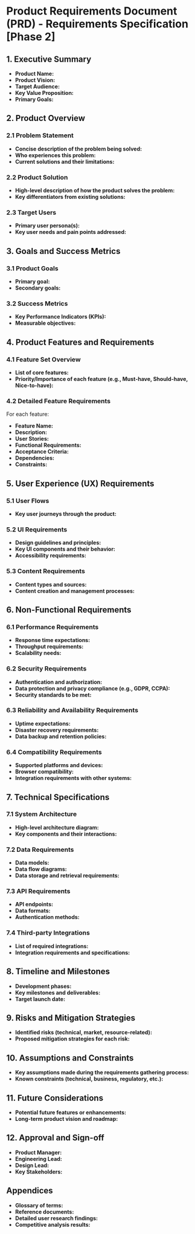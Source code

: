 # Product Requirements Document (PRD) - Requirements Specification [Phase 2]

## 1. Executive Summary

- **Product Name:**
- **Product Vision:**
- **Target Audience:**
- **Key Value Proposition:**
- **Primary Goals:**

## 2. Product Overview

### 2.1 Problem Statement

- **Concise description of the problem being solved:**
- **Who experiences this problem:**
- **Current solutions and their limitations:**

### 2.2 Product Solution

- **High-level description of how the product solves the problem:**
- **Key differentiators from existing solutions:**

### 2.3 Target Users

- **Primary user persona(s):**
- **Key user needs and pain points addressed:**

## 3. Goals and Success Metrics

### 3.1 Product Goals

- **Primary goal:**
- **Secondary goals:**

### 3.2 Success Metrics

- **Key Performance Indicators (KPIs):**
- **Measurable objectives:**

## 4. Product Features and Requirements

### 4.1 Feature Set Overview

- **List of core features:**
- **Priority/Importance of each feature (e.g., Must-have, Should-have, Nice-to-have):**

### 4.2 Detailed Feature Requirements

For each feature:

- **Feature Name:**
- **Description:**
- **User Stories:**
- **Functional Requirements:**
- **Acceptance Criteria:**
- **Dependencies:**
- **Constraints:**

## 5. User Experience (UX) Requirements

### 5.1 User Flows

- **Key user journeys through the product:**

### 5.2 UI Requirements

- **Design guidelines and principles:**
- **Key UI components and their behavior:**
- **Accessibility requirements:**

### 5.3 Content Requirements

- **Content types and sources:**
- **Content creation and management processes:**

## 6. Non-Functional Requirements

### 6.1 Performance Requirements

- **Response time expectations:**
- **Throughput requirements:**
- **Scalability needs:**

### 6.2 Security Requirements

- **Authentication and authorization:**
- **Data protection and privacy compliance (e.g., GDPR, CCPA):**
- **Security standards to be met:**

### 6.3 Reliability and Availability Requirements

- **Uptime expectations:**
- **Disaster recovery requirements:**
- **Data backup and retention policies:**

### 6.4 Compatibility Requirements

- **Supported platforms and devices:**
- **Browser compatibility:**
- **Integration requirements with other systems:**

## 7. Technical Specifications

### 7.1 System Architecture

- **High-level architecture diagram:**
- **Key components and their interactions:**

### 7.2 Data Requirements

- **Data models:**
- **Data flow diagrams:**
- **Data storage and retrieval requirements:**

### 7.3 API Requirements

- **API endpoints:**
- **Data formats:**
- **Authentication methods:**

### 7.4 Third-party Integrations

- **List of required integrations:**
- **Integration requirements and specifications:**

## 8. Timeline and Milestones

- **Development phases:**
- **Key milestones and deliverables:**
- **Target launch date:**

## 9. Risks and Mitigation Strategies

- **Identified risks (technical, market, resource-related):**
- **Proposed mitigation strategies for each risk:**

## 10. Assumptions and Constraints

- **Key assumptions made during the requirements gathering process:**
- **Known constraints (technical, business, regulatory, etc.):**

## 11. Future Considerations

- **Potential future features or enhancements:**
- **Long-term product vision and roadmap:**

## 12. Approval and Sign-off

- **Product Manager:**
- **Engineering Lead:**
- **Design Lead:**
- **Key Stakeholders:**

## Appendices

- **Glossary of terms:**
- **Reference documents:**
- **Detailed user research findings:**
- **Competitive analysis results:**
